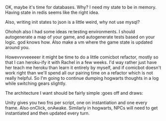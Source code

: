 OK, maybe it's time for databases. Why? I need my state to be in memory. Having state in redis seems like the right idea.

Also, writing init states to json is a little weird, why not use mysql?

Ohohoh also I had some ideas re:testing environments. I should autogenerate a map of your game, and autogenerate tests based on your logic. god knows how. Also make a vm where the game state is updated around you.

Howevvvveeeeer it might be time to do a little comicbot refactor, mostly so that I can heroku-ify it with Rachel in a few weeks. I'd way rather just have her teach me heroku than learn it entirely by myself, and if comicbot doesn't work right than we'll spend all our pairing time on a refactor which is not really helpful. So I'm going to continue dumping hogwarts thoughts in a log while switching gears slightly.

The architecture I want should be fairly simple :goes off and draws:

Unity gives you two fns per script, one on instantiation and one every frame. Also onClick, onAwake. Similarly in hogwarts, NPCs will need to get instantiated and then updated every turn.
